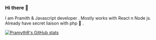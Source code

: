 ### Hi there 👋

I am Pramith & Javascript developer . Mostly works with React n Node js. 
Already have secret liaison with php 🍭 .

[![PramythR's GitHub stats](https://github-readme-stats.vercel.app/api?username=PramythR)](https://github.com/PramythR/github-readme-stats)
